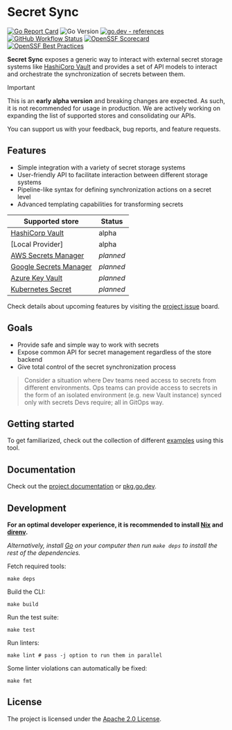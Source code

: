 # Secret Sync

[![Go Report Card](https://goreportcard.com/badge/github.com/bank-vaults/secret-sync?style=flat-square)](https://goreportcard.com/report/github.com/bank-vaults/secret-sync)
![Go Version](https://img.shields.io/badge/go%20version-%3E=1.21-61CFDD.svg?style=flat-square)
[![go.dev - references](https://pkg.go.dev/badge/mod/github.com/bank-vaults/secret-sync)](https://pkg.go.dev/mod/github.com/bank-vaults/secret-sync)
[![GitHub Workflow Status](https://img.shields.io/github/actions/workflow/status/bank-vaults/secret-sync/ci.yaml?branch=main&style=flat-square)](https://github.com/bank-vaults/secret-sync/actions/workflows/ci.yaml?query=workflow%3ACI)
[![OpenSSF Scorecard](https://api.securityscorecards.dev/projects/github.com/bank-vaults/secret-sync/badge?style=flat-square)](https://api.securityscorecards.dev/projects/github.com/bank-vaults/secret-sync)
[![OpenSSF Best Practices](https://www.bestpractices.dev/projects/8055/badge)](https://www.bestpractices.dev/projects/8055)

**Secret Sync** exposes a generic way to interact with external secret storage systems like [HashiCorp Vault](https://www.vaultproject.io/) and provides a set of API models to interact and orchestrate the synchronization of secrets between them.

> [!IMPORTANT]
> This is an **early alpha version** and breaking changes are expected.
> As such, it is not recommended for usage in production.
> We are actively working on expanding the list of supported stores and consolidating our APIs.
>
> You can support us with your feedback, bug reports, and feature requests.

## Features

- Simple integration with a variety of secret storage systems
- User-friendly API to facilitate interaction between different storage systems
- Pipeline-like syntax for defining synchronization actions on a secret level
- Advanced templating capabilities for transforming secrets

| **Supported store**                                                      | **Status** |
|--------------------------------------------------------------------------|------------|
| [HashiCorp Vault](https://www.vaultproject.io)                           | alpha      |
| [Local Provider]                                                         | alpha      |
| [AWS Secrets Manager](https://aws.amazon.com/secrets-manager)            | _planned_  |
| [Google Secrets Manager](https://cloud.google.com/secret-manager)        | _planned_  |
| [Azure Key Vault](https://azure.microsoft.com/en-us/services/key-vault/) | _planned_  |
| [Kubernetes Secret](https://kubernetes.io/)                              | _planned_  |

Check details about upcoming features by visiting the [project issue](https://github.com/bank-vaults/secret-sync/issues) board.

## Goals

- Provide safe and simple way to work with secrets
- Expose common API for secret management regardless of the store backend
- Give total control of the secret synchronization process

> Consider a situation where Dev teams need access to secrets from different environments.
> Ops teams can provide access to secrets in the form of an isolated environment (e.g. new Vault instance) synced only with secrets Devs require; all in GitOps way.

## Getting started

To get familiarized, check out the collection of different [examples](examples) using this tool.

## Documentation

Check out the [project documentation](docs) or [pkg.go.dev](https://pkg.go.dev/mod/github.com/bank-vaults/secret-sync).

## Development

**For an optimal developer experience, it is recommended to install [Nix](https://nixos.org/download.html) and [direnv](https://direnv.net/docs/installation.html).**

_Alternatively, install [Go](https://go.dev/dl/) on your computer then run `make deps` to install the rest of the dependencies._

Fetch required tools:

```shell
make deps
```

Build the CLI:

```shell
make build
```

Run the test suite:

```shell
make test
```

Run linters:

```shell
make lint # pass -j option to run them in parallel
```

Some linter violations can automatically be fixed:

```shell
make fmt
```

## License

The project is licensed under the [Apache 2.0 License](https://github.com/bank-vaults/secret-sync/blob/master/LICENSE).
